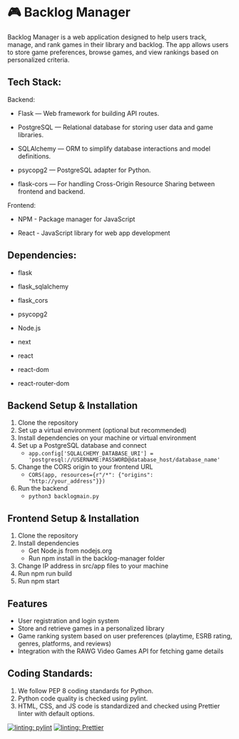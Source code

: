 # 🎮 Backlog Manager

Backlog Manager is a web application designed to help users track, manage, and rank games in their library and backlog. The app allows users to store game preferences, browse games, and view rankings based on personalized criteria.

## Tech Stack:
Backend:
* Flask — Web framework for building API routes.

* PostgreSQL — Relational database for storing user data and game libraries.

* SQLAlchemy — ORM to simplify database interactions and model definitions.

* psycopg2 — PostgreSQL adapter for Python.

* flask-cors — For handling Cross-Origin Resource Sharing between frontend and backend.

Frontend:
* NPM - Package manager for JavaScript

* React - JavaScript library for web app development

## Dependencies:
* flask
* flask_sqlalchemy
* flask_cors
* psycopg2

* Node.js
* next
* react
* react-dom
* react-router-dom

## Backend Setup & Installation
1. Clone the repository
2. Set up a virtual environment (optional but recommended)
3. Install dependencies on your machine or virtual environment
4. Set up a PostgreSQL database and connect
   - ```app.config['SQLALCHEMY_DATABASE_URI'] = 'postgresql://USERNAME:PASSWORD@database_host/database_name'```
6. Change the CORS origin to your frontend URL
   - ```CORS(app, resources={r"/*": {"origins": "http://your_address"}})```
8. Run the backend
   - ```python3 backlogmain.py```

## Frontend Setup & Installation
1. Clone the repository
2. Install dependencies
    - Get Node.js from nodejs.org
    - Run npm install in the backlog-manager folder
3. Change IP address in src/app files to your machine
4. Run npm run build
5. Run npm start

## Features
* User registration and login system
* Store and retrieve games in a personalized library
* Game ranking system based on user preferences (playtime, ESRB rating, genres, platforms, and reviews)
* Integration with the RAWG Video Games API for fetching game details

## Coding Standards:
1. We follow PEP 8 coding standards for Python.
2. Python code quality is checked using pylint.
3. HTML, CSS, and JS code is standardized and checked using Prettier linter with default options.


[![linting: pylint](https://img.shields.io/badge/linting-pylint-yellowgreen)](https://github.com/pylint-dev/pylint)
[![linting: Prettier](https://img.shields.io/badge/linting-prettier-yellowgreen)](https://prettier.io)

